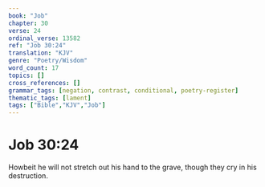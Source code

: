```yaml
---
book: "Job"
chapter: 30
verse: 24
ordinal_verse: 13582
ref: "Job 30:24"
translation: "KJV"
genre: "Poetry/Wisdom"
word_count: 17
topics: []
cross_references: []
grammar_tags: [negation, contrast, conditional, poetry-register]
thematic_tags: [lament]
tags: ["Bible","KJV","Job"]
---
```


# Job 30:24

Howbeit he will not stretch out his hand to the grave, though they cry in his destruction.
